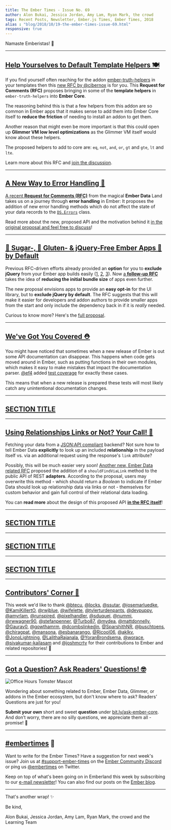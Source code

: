 ```yaml
---
title: The Ember Times - Issue No. 69
author: Alon Bukai, Jessica Jordan, Amy Lam, Ryan Mark, the crowd
tags: Recent Posts, Newsletter, Ember.js Times, Ember Times, 2018
alias : "blog/2018/10/19-the-ember-times-issue-69.html"
responsive: true
---
```


Namaste Emberistas! 🐹

<SOME-INTRO-HERE-TO-KEEP-THEM-SUBSCRIBERS-READING>

---

## [Help Yourselves to Default Template Helpers 🍽️](https://github.com/emberjs/rfcs/pull/388)
If you find yourself often reaching for the addon [ember-truth-helpers](https://github.com/jmurphyau/ember-truth-helpers) in your templates then this [new RFC by @cibernox](https://github.com/emberjs/rfcs/pull/388) is for you. This **Request for Comments (RFC)** proposes bringing in some of the **template helpers** in `ember-truth-helpers` into **Ember Core**. 

The reasoning behind this is that a few helpers from this addon are so common in Ember apps that it makes sense to add them into Ember Core itself to **reduce the friction** of needing to install an addon to get them.

Another reason that might even be more important is that this could open up **Glimmer VM low level optimizations** as the Glimmer VM itself would know about these helpers.

The proposed helpers to add to core are: `eq`, `not`, `and`, `or`, `gt` and `gte`, `lt` and `lte`.

Learn more about this RFC and [join the discussion](https://github.com/emberjs/rfcs/pull/388). 

---

## [A New Way to Error Handling 🚩](https://github.com/emberjs/rfcs/pull/384)

[A recent **Request for Comments (RFC)**](https://github.com/emberjs/rfcs/pull/384) from the magical **Ember Data** Land takes us on a journey through **error handling** in Ember: It proposes the addition of new error handling methods which do not affect the state of your data records to the [`DS.Errors`](https://www.emberjs.com/api/ember-data/release/classes/DS.Errors) class.

Read more about the new, proposed API and the motivation behind it [in the original proposal and feel free to discuss](https://github.com/emberjs/rfcs/pull/384)!

---

## [🍬 Sugar-, 🍞 Gluten- & jQuery-Free Ember Apps 🐹 by Default](https://github.com/emberjs/rfcs/pull/386)

Previous RFC-driven efforts already provided an **option** for you to **exclude jQuery** from your Ember app builds easily ([1](https://emberjs.github.io/rfcs/0294-optional-jquery.html), [2](https://www.emberjs.com/blog/2018/07/16/ember-3-3-released.html#toc_new-features-1), [3](https://github.com/ember-learn/guides-source/pull/64)). Now [a **follow-up RFC**](https://github.com/emberjs/rfcs/pull/386) takes the idea of **reducing the initial bundle size** of apps even further.

The new proposal envisions apps to provide an **easy opt-in** for the UI library, but to **exclude jQuery by default**. The RFC suggests that this will make it easier for developers and addon authors to provide smaller apps from the start and only include the dependency back in if it is _really_ needed.

Curious to know more? Here's the [full proposal](https://github.com/emberjs/rfcs/pull/386).

---

## [We've Got You Covered ⛑](https://github.com/emberjs/ember.js/pull/16910)
You might have noticed that sometimes when a new release of Ember is out some API documentation can disappear. This happens when code gets moved around in Ember, such as putting functions in their own modules, which makes it easy to make mistakes that impact the documentation parser. [@ef4](https://github.com/ef4) added [test coverage](https://github.com/emberjs/ember.js/pull/16910) for exactly these cases.

This means that when a new release is prepared these tests will most likely catch any unintentional documentation changes.


---

## [SECTION TITLE](#section-url)


---

## [Using Relationships Links or Not? Your Call! 🔗](https://github.com/emberjs/rfcs/pull/387)

Fetching your data from a [JSON:API compliant](https://jsonapi.org/) backend? Not sure how to tell Ember Data **explicitly** to look up an included **relationship** in the payload itself vs. via an additional request using the response's `link` attribute?

Possibly, this will be much easier very soon! [Another new, Ember Data related RFC](https://github.com/emberjs/rfcs/pull/387) proposed the addition of a `shouldFindViaLink` method to the public API of REST **adapters**. According to the proposal, users may overwrite this method - which should return a _Boolean_ to indicate if Ember Data should look up relationship data via links or not - themselves for custom behavior and gain full control of their relational data loading.

You can **read more** about the design of this proposed API [**in the RFC itself**](https://github.com/emberjs/rfcs/pull/387)!


---

## [SECTION TITLE](#section-url)


---

## [SECTION TITLE](#section-url)


---

## [SECTION TITLE](#section-url)


---


## [Contributors' Corner 👏](https://guides.emberjs.com/release/contributing/repositories/)

<p>This week we'd like to thank <a href="https://github.com/btecu" target="gh-user">@btecu</a>, <a href="https://github.com/locks" target="gh-user">@locks</a>, <a href="https://github.com/ssutar" target="gh-user">@ssutar</a>, <a href="https://github.com/josemarluedke" target="gh-user">@josemarluedke</a>, <a href="https://github.com/KamiKillertO" target="gh-user">@KamiKillertO</a>, <a href="https://github.com/rwjblue" target="gh-user">@rwjblue</a>, <a href="https://github.com/wifelette" target="gh-user">@wifelette</a>, <a href="https://github.com/tylerturdenpants" target="gh-user">@tylerturdenpants</a>, <a href="https://github.com/devpuppy" target="gh-user">@devpuppy</a>, <a href="https://github.com/amyrlam" target="gh-user">@amyrlam</a>, <a href="https://github.com/runspired" target="gh-user">@runspired</a>, <a href="https://github.com/pixelhandler" target="gh-user">@pixelhandler</a>, <a href="https://github.com/sduquej" target="gh-user">@sduquej</a>, <a href="https://github.com/nummi" target="gh-user">@nummi</a>, <a href="https://github.com/rwwagner90" target="gh-user">@rwwagner90</a>, <a href="https://github.com/stefanpenner" target="gh-user">@stefanpenner</a>, <a href="https://github.com/Turbo87" target="gh-user">@Turbo87</a>, <a href="https://github.com/mydea" target="gh-user">@mydea</a>, <a href="https://github.com/mattdonnelly" target="gh-user">@mattdonnelly</a>, <a href="https://github.com/Gaurav0" target="gh-user">@Gaurav0</a>, <a href="https://github.com/gowthamrm" target="gh-user">@gowthamrm</a>, <a href="https://github.com/dcombslinkedin" target="gh-user">@dcombslinkedin</a>, <a href="https://github.com/SparshithNR" target="gh-user">@SparshithNR</a>, <a href="https://github.com/buschtoens" target="gh-user">@buschtoens</a>, <a href="https://github.com/chiragpat" target="gh-user">@chiragpat</a>, <a href="https://github.com/mansona" target="gh-user">@mansona</a>, <a href="https://github.com/esbanarango" target="gh-user">@esbanarango</a>, <a href="https://github.com/Ricool06" target="gh-user">@Ricool06</a>, <a href="https://github.com/aklkv" target="gh-user">@aklkv</a>, <a href="https://github.com/JonoLightning" target="gh-user">@JonoLightning</a>, <a href="https://github.com/LalithaRajanala" target="gh-user">@LalithaRajanala</a>, <a href="https://github.com/YoranBrondsema" target="gh-user">@YoranBrondsema</a>, <a href="https://github.com/worace" target="gh-user">@worace</a>, <a href="https://github.com/sivakumar-kailasam" target="gh-user">@sivakumar-kailasam</a> and <a href="https://github.com/joshmcrty" target="gh-user">@joshmcrty</a> for their contributions to Ember and related repositories! 💖</p>

---

## [Got a Question? Ask Readers' Questions! 🤓](https://docs.google.com/forms/d/e/1FAIpQLScqu7Lw_9cIkRtAiXKitgkAo4xX_pV1pdCfMJgIr6Py1V-9Og/viewform)

<div class="blog-row">
  <img class="float-right small transparent padded" alt="Office Hours Tomster Mascot" title="Readers' Questions" src="/images/tomsters/officehours.png" />

  <p>Wondering about something related to Ember, Ember Data, Glimmer, or addons in the Ember ecosystem, but don't know where to ask? Readers’ Questions are just for you!</p>

<p><strong>Submit your own</strong> short and sweet <strong>question</strong> under <a href="https://bit.ly/ask-ember-core" target="rq">bit.ly/ask-ember-core</a>. And don’t worry, there are no silly questions, we appreciate them all - promise! 🤞</p>

</div>

---

## [#embertimes](https://emberjs.com/blog/tags/newsletter.html) 📰

Want to write for the Ember Times? Have a suggestion for next week's issue? Join us at [#support-ember-times](https://discordapp.com/channels/480462759797063690/485450546887786506) on the [Ember Community Discord](https://discordapp.com/invite/zT3asNS) or ping us [@embertimes](https://twitter.com/embertimes) on Twitter.

Keep on top of what's been going on in Emberland this week by subscribing to our [e-mail newsletter](https://the-emberjs-times.ongoodbits.com/)! You can also find our posts on the [Ember blog](https://emberjs.com/blog/tags/newsletter.html).

---


That's another wrap! ✨

Be kind,

Alon Bukai, Jessica Jordan, Amy Lam, Ryan Mark, the crowd and the Learning Team
